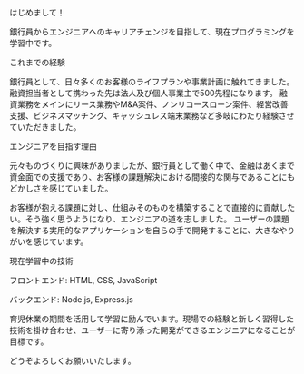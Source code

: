 はじめまして！

銀行員からエンジニアへのキャリアチェンジを目指して、現在プログラミングを学習中です。

これまでの経験

銀行員として、日々多くのお客様のライフプランや事業計画に触れてきました。融資担当者として携わった先は法人及び個人事業主で500先程になります。
融資業務をメインにリース業務やM&A案件、ノンリコースローン案件、経営改善支援、ビジネスマッチング、キャッシュレス端末業務など多岐にわたり経験させていただきました。

エンジニアを目指す理由

元々ものづくりに興味がありましたが、銀行員として働く中で、金融はあくまで資金面での支援であり、お客様の課題解決における間接的な関与であることにもどかしさを感じていました。

お客様が抱える課題に対し、仕組みそのものを構築することで直接的に貢献したい。そう強く思うようになり、エンジニアの道を志しました。
ユーザーの課題を解決する実用的なアプリケーションを自らの手で開発することに、大きなやりがいを感じています。

現在学習中の技術

フロントエンド: HTML, CSS, JavaScript

バックエンド: Node.js, Express.js

育児休業の期間を活用して学習に励んでいます。現場での経験と新しく習得した技術を掛け合わせ、ユーザーに寄り添った開発ができるエンジニアになることが目標です。

どうぞよろしくお願いいたします。
